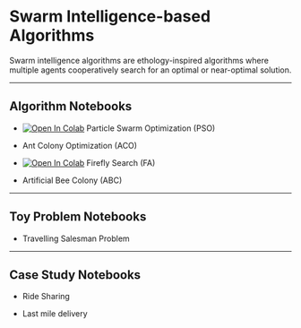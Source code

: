 # Swarm Intelligence-based Algorithms
Swarm intelligence algorithms are ethology-inspired algorithms where multiple agents cooperatively search for an optimal or near-optimal solution.

---
## Algorithm Notebooks

- [![Open In Colab](https://colab.research.google.com/assets/colab-badge.svg)](https://colab.research.google.com/github/SmartMobilityAlgorithms/Swarm-Intelligence-based-Algorithms/blob/master/Particle-swarm-optimization.ipynb)
Particle Swarm Optimization (PSO)

- Ant Colony Optimization (ACO)
- [![Open In Colab](https://colab.research.google.com/assets/colab-badge.svg)](https://colab.research.google.com/github/SmartMobilityAlgorithms/Swarm-Intelligence-based-Algorithms/blob/master/FireFly.ipynb)
Firefly Search (FA)

- Artificial Bee Colony (ABC)

---

## Toy Problem Notebooks

- Travelling Salesman Problem

---
## Case Study Notebooks

- Ride Sharing

- Last mile delivery
